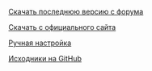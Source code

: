 [Скачать последнюю версию с форума](http://www.hard-light.net/forums/index.php?topic=93812.0)

[Скачать с официального сайта](http://scp.indiegames.us/downloads.php)

[Ручная настройка](https://wiki.hard-light.net/index.php/Manually_Installing_FreeSpace_2_Open)

[Исходники на GitHub](https://github.com/scp-fs2open)